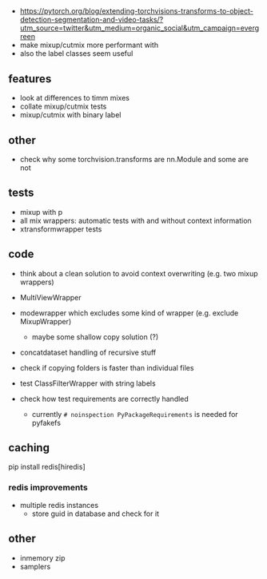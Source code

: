 ##

- https://pytorch.org/blog/extending-torchvisions-transforms-to-object-detection-segmentation-and-video-tasks/?utm_source=twitter&utm_medium=organic_social&utm_campaign=evergreen
- make mixup/cutmix more performant with 
- also the label classes seem useful 

## features

- look at differences to timm mixes
- collate mixup/cutmix tests
- mixup/cutmix with binary label

## other

- check why some torchvision.transforms are nn.Module and some are not

## tests

- mixup with p
- all mix wrappers: automatic tests with and without context information
- xtransformwrapper tests

## code

- think about a clean solution to avoid context overwriting (e.g. two mixup wrappers)
- MultiViewWrapper
- modewrapper which excludes some kind of wrapper (e.g. exclude MixupWrapper)
    - maybe some shallow copy solution (?)

- concatdataset handling of recursive stuff
- check if copying folders is faster than individual files
- test ClassFilterWrapper with string labels
- check how test requirements are correctly handled
    - currently `# noinspection PyPackageRequirements` is needed for pyfakefs

## caching

pip install redis[hiredis]

### redis improvements

- multiple redis instances
    - store guid in database and check for it

## other

- inmemory zip
- samplers